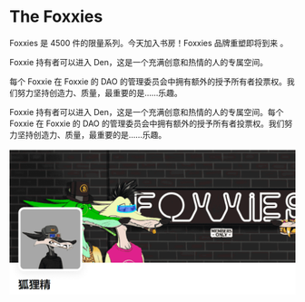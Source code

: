 # The Foxxies

Foxxies 是 4500 件的限量系列。今天加入书房！Foxxies 品牌重塑即将到来 。

Foxxie 持有者可以进入 Den，这是一个充满创意和热情的人的专属空间。

每个 Foxxie 在 Foxxie 的 DAO 的管理委员会中拥有额外的授予所有者投票权。我们努力坚持创造力、质量，最重要的是……乐趣。

Foxxie 持有者可以进入 Den，这是一个充满创意和热情的人的专属空间。每个 Foxxie 在 Foxxie 的 DAO 的管理委员会中拥有额外的授予所有者投票权。我们努力坚持创造力、质量，最重要的是……乐趣。

![nft](01.png)
